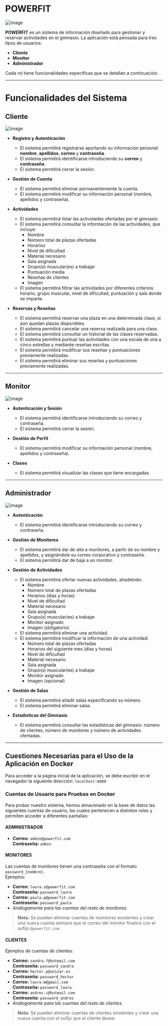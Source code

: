 # POWERFIT

![image](https://github.com/user-attachments/assets/2a37eaf1-e2d4-4274-8ca5-75a12dcd1ca9)

**POWERFIT** es un sistema de información diseñado para gestionar y reservar actividades en el gimnasio. La aplicación está pensada para tres tipos de usuarios:

- **Cliente**
- **Monitor**
- **Administrador**

Cada rol tiene funcionalidades específicas que se detallan a continuación.

---

# Funcionalidades del Sistema

## Cliente

![image](https://github.com/user-attachments/assets/468e130c-1b3d-4369-93d4-6c7c0f5f6277)

- **Registro y Autenticación**
  - El sistema permitirá registrarse aportando su información personal: **nombre**, **apellidos**, **correo** y **contraseña**.
  - El sistema permitirá identificarse introduciendo su **correo** y **contraseña**.
  - El sistema permitirá cerrar la sesión.
  
- **Gestión de Cuenta**
  - El sistema permitirá eliminar permanentemente la cuenta.
  - El sistema permitirá modificar su información personal (nombre, apellidos y contraseña).

- **Actividades**
  - El sistema permitirá listar las actividades ofertadas por el gimnasio.
  - El sistema permitirá consultar la información de las actividades, que incluye:
    - Nombre
    - Número total de plazas ofertadas
    - Horarios
    - Nivel de dificultad
    - Material necesario
    - Sala asignada
    - Grupo(s) muscular(es) a trabajar
    - Puntuación media
    - Reseñas de clientes
    - Imagen
  - El sistema permitirá filtrar las actividades por diferentes criterios: horario, grupo muscular, nivel de dificultad, puntuación y sala donde se imparte.

- **Reservas y Reseñas**
  - El sistema permitirá reservar una plaza en una determinada clase, si aún quedan plazas disponibles.
  - El sistema permitirá cancelar una reserva realizada para una clase.
  - El sistema permitirá consultar un historial de las clases reservadas.
  - El sistema permitirá puntuar las actividades con una escala de una a cinco estrellas y mediante reseñas escritas.
  - El sistema permitirá modificar sus reseñas y puntuaciones previamente realizadas.
  - El sistema permitirá eliminar sus reseñas y puntuaciones previamente realizadas.

---

## Monitor

![image](https://github.com/user-attachments/assets/c96d5bd2-a87c-448f-960d-ecc7a8947dd8)

- **Autenticación y Sesión**
  - El sistema permitirá identificarse introduciendo su correo y contraseña.
  - El sistema permitirá cerrar la sesión.

- **Gestión de Perfil**
  - El sistema permitirá modificar su información personal (nombre, apellidos y contraseña).

- **Clases**
  - El sistema permitirá visualizar las clases que tiene encargadas.

---

## Administrador

![image](https://github.com/user-attachments/assets/648db7c8-d20a-4b50-ab67-142daa7d32b7)

- **Autenticación**
  - El sistema permitirá identificarse introduciendo su correo y contraseña.

- **Gestión de Monitores**
  - El sistema permitirá dar de alta a monitores, a partir de su nombre y apellidos, y asignándole su correo corporativo y contraseña.
  - El sistema permitirá dar de baja a un monitor.

- **Gestión de Actividades**
  - El sistema permitirá ofertar nuevas actividades, añadiendo:
    - Nombre
    - Número total de plazas ofertadas
    - Horarios (días y horas)
    - Nivel de dificultad
    - Material necesario
    - Sala asignada
    - Grupo(s) muscular(es) a trabajar
    - Monitor asignado
    - Imagen (obligatorio)
  - El sistema permitirá eliminar una actividad.
  - El sistema permitirá modificar la información de una actividad:
    - Número total de plazas ofertadas
    - Horarios del siguiente mes (días y horas)
    - Nivel de dificultad
    - Material necesario
    - Sala asignada
    - Grupo(s) muscular(es) a trabajar
    - Monitor asignado
    - Imagen (opcional)

- **Gestión de Salas**
  - El sistema permitirá añadir salas especificando su número.
  - El sistema permitirá eliminar salas.
  
- **Estadísticas del Gimnasio**
  - El sistema permitirá consultar las estadísticas del gimnasio: número de clientes, número de monitores y número de actividades ofertadas.
---

## Cuestiones Necesarias para el Uso de la Aplicación en Docker

Para acceder a la página inicial de la aplicación, se debe escribir en el navegador la siguiente dirección:
`localhost:8080`

### Cuentas de Usuario para Pruebas en Docker

Para probar nuestro sistema, hemos almacenado en la base de datos las siguientes cuentas de usuario, las cuales pertenecen a distintos roles y permiten acceder a diferentes pantallas:

#### ADMINISTRADOR
- **Correo:** `admin@powerfit.com`  
  **Contraseña:** `admin`

#### MONITORES

Las cuentas de monitores tienen una contraseña con el formato `password_{nombre}`.  
Ejemplos:
- **Correo:** `laura.s@powerfit.com`  
  **Contraseña:** `password_laura`
- **Correo:** `paula.p@powerfit.com`  
  **Contraseña:** `password_paula`
- *Análogamente para las cuentas del resto de monitores.*

> **Nota:** Se pueden eliminar cuentas de monitores existentes y crear una nueva cuenta siempre que el correo del monitor finalice con el sufijo `@powerfit.com`.

#### CLIENTES
Ejemplos de cuentas de clientes:
- **Correo:** `sandra.f@hotmail.com`  
  **Contraseña:** `password_sandra`
- **Correo:** `hector.p@unizar.es`  
  **Contraseña:** `password_hector`
- **Correo:** `laura.m@gmail.com`  
  **Contraseña:** `password_laura`
- **Correo:** `andres.c@hotmail.com`  
  **Contraseña:** `password_andres`
- *Análogamente para las cuentas del resto de clientes.*

> **Nota:** Se pueden eliminar cuentas de clientes existentes y crear una nueva cuenta con el sufijo que el cliente desee.

